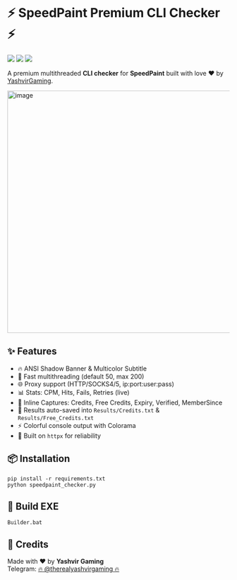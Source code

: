 <h1>⚡ SpeedPaint Premium CLI Checker ⚡</h1>

<p>
<img src="https://img.shields.io/badge/Python-3.11%2B-blue?logo=python">
<img src="https://img.shields.io/badge/Library-httpx-green">
<img src="https://img.shields.io/badge/License-MIT-purple">
</p>

<p>A premium multithreaded <b>CLI checker</b> for <b>SpeedPaint</b> built with love ♥ by <a href="https://github.com/YashvirGaming">YashvirGaming</a>.</p>

<img width="1010" height="548" alt="image" src="https://github.com/user-attachments/assets/60983b6e-15cd-49b6-962a-98d30ace24dd" />


<h2>✨ Features</h2>
<ul>
  <li>🔥 ANSI Shadow Banner & Multicolor Subtitle</li>
  <li>🚀 Fast multithreading (default 50, max 200)</li>
  <li>🌐 Proxy support (HTTP/SOCKS4/5, ip:port:user:pass)</li>
  <li>📊 Stats: CPM, Hits, Fails, Retries (live)</li>
  <li>🎯 Inline Captures: Credits, Free Credits, Expiry, Verified, MemberSince</li>
  <li>💾 Results auto-saved into <code>Results/Credits.txt</code> & <code>Results/Free_Credits.txt</code></li>
  <li>⚡ Colorful console output with Colorama</li>
  <li>🐍 Built on <code>httpx</code> for reliability</li>
</ul>

<h2>📦 Installation</h2>
<pre><code>pip install -r requirements.txt
python speedpaint_checker.py
</code></pre>

<h2>🚀 Build EXE</h2>
<pre><code>Builder.bat</code></pre>

<h2>👤 Credits</h2>
<p>Made with ♥ by <b>Yashvir Gaming</b><br>
Telegram: <a href="https://t.me/therealyashvirgaming">🔥 @therealyashvirgaming 🔥</a></p>
